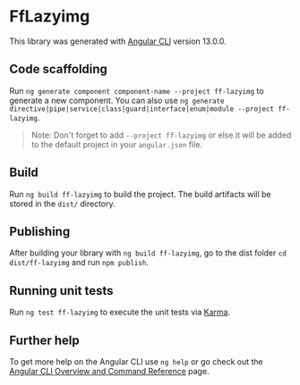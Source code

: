 # FfLazyimg

This library was generated with [Angular CLI](https://github.com/angular/angular-cli) version 13.0.0.

## Code scaffolding

Run `ng generate component component-name --project ff-lazyimg` to generate a new component. You can also use `ng generate directive|pipe|service|class|guard|interface|enum|module --project ff-lazyimg`.
> Note: Don't forget to add `--project ff-lazyimg` or else it will be added to the default project in your `angular.json` file. 

## Build

Run `ng build ff-lazyimg` to build the project. The build artifacts will be stored in the `dist/` directory.

## Publishing

After building your library with `ng build ff-lazyimg`, go to the dist folder `cd dist/ff-lazyimg` and run `npm publish`.

## Running unit tests

Run `ng test ff-lazyimg` to execute the unit tests via [Karma](https://karma-runner.github.io).

## Further help

To get more help on the Angular CLI use `ng help` or go check out the [Angular CLI Overview and Command Reference](https://angular.io/cli) page.
